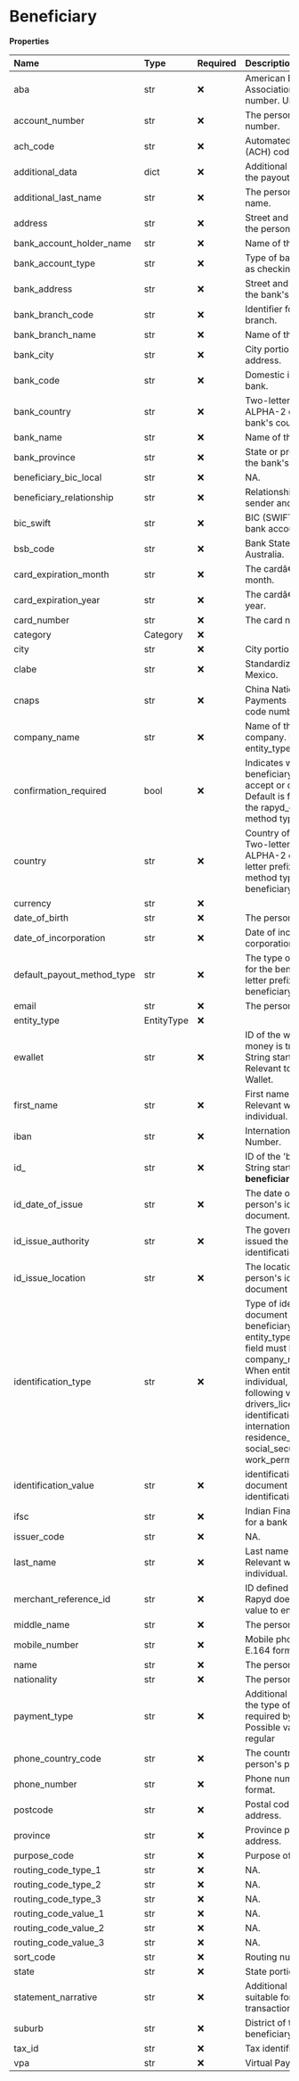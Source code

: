 # Beneficiary

**Properties**

| Name                       | Type       | Required | Description                                                                                                                                                                                                                                                                                                   |
| :------------------------- | :--------- | :------- | :------------------------------------------------------------------------------------------------------------------------------------------------------------------------------------------------------------------------------------------------------------------------------------------------------------ |
| aba                        | str        | ❌       | American Bankers Association routing transit number. United States.                                                                                                                                                                                                                                           |
| account_number             | str        | ❌       | The person's account number.                                                                                                                                                                                                                                                                                  |
| ach_code                   | str        | ❌       | Automated Clearing House (ACH) code.                                                                                                                                                                                                                                                                          |
| additional_data            | dict       | ❌       | Additional data required by the payout method. Object.                                                                                                                                                                                                                                                        |
| additional_last_name       | str        | ❌       | The person's second last name.                                                                                                                                                                                                                                                                                |
| address                    | str        | ❌       | Street and number portion of the person's address.                                                                                                                                                                                                                                                            |
| bank_account_holder_name   | str        | ❌       | Name of the account holder.                                                                                                                                                                                                                                                                                   |
| bank_account_type          | str        | ❌       | Type of bank account, such as checking or savings.                                                                                                                                                                                                                                                            |
| bank_address               | str        | ❌       | Street and number portion of the bank's address.                                                                                                                                                                                                                                                              |
| bank_branch_code           | str        | ❌       | Identifier for the bank branch.                                                                                                                                                                                                                                                                               |
| bank_branch_name           | str        | ❌       | Name of the bank branch.                                                                                                                                                                                                                                                                                      |
| bank_city                  | str        | ❌       | City portion of the bank's address.                                                                                                                                                                                                                                                                           |
| bank_code                  | str        | ❌       | Domestic identifier of the bank.                                                                                                                                                                                                                                                                              |
| bank_country               | str        | ❌       | Two-letter ISO 3166-1 ALPHA-2 code for the bank's country.                                                                                                                                                                                                                                                    |
| bank_name                  | str        | ❌       | Name of the bank.                                                                                                                                                                                                                                                                                             |
| bank_province              | str        | ❌       | State or province portion of the bank's address.                                                                                                                                                                                                                                                              |
| beneficiary_bic_local      | str        | ❌       | NA.                                                                                                                                                                                                                                                                                                           |
| beneficiary_relationship   | str        | ❌       | Relationship between the sender and the beneficiary.                                                                                                                                                                                                                                                          |
| bic_swift                  | str        | ❌       | BIC (SWIFT) code for the bank account.                                                                                                                                                                                                                                                                        |
| bsb_code                   | str        | ❌       | Bank State Branch code for Australia.                                                                                                                                                                                                                                                                         |
| card_expiration_month      | str        | ❌       | The cardâ€™s expiration month.                                                                                                                                                                                                                                                                               |
| card_expiration_year       | str        | ❌       | The cardâ€™s expiration year.                                                                                                                                                                                                                                                                                |
| card_number                | str        | ❌       | The card number.                                                                                                                                                                                                                                                                                              |
| category                   | Category   | ❌       |                                                                                                                                                                                                                                                                                                               |
| city                       | str        | ❌       | City portion of the address.                                                                                                                                                                                                                                                                                  |
| clabe                      | str        | ❌       | Standardized bank code for Mexico.                                                                                                                                                                                                                                                                            |
| cnaps                      | str        | ❌       | China National Advanced Payments System (CNAPS) code number.                                                                                                                                                                                                                                                  |
| company_name               | str        | ❌       | Name of the beneficiary company. Relevant when entity_type is company.                                                                                                                                                                                                                                        |
| confirmation_required      | bool       | ❌       | Indicates whether the beneficiary must respond to accept or decline a payout. Default is false. Relevant to the rapyd_ewallet payout method type                                                                                                                                                              |
| country                    | str        | ❌       | Country of the beneficiary. Two-letter ISO 3166-1 ALPHA-2 code. The two-letter prefix of the payout method type must match the beneficiary country code.                                                                                                                                                      |
| currency                   | str        | ❌       |                                                                                                                                                                                                                                                                                                               |
| date_of_birth              | str        | ❌       | The person's date of birth.                                                                                                                                                                                                                                                                                   |
| date_of_incorporation      | str        | ❌       | Date of incorporation of the corporation.                                                                                                                                                                                                                                                                     |
| default_payout_method_type | str        | ❌       | The type of payout method for the beneficiary. The two-letter prefix must match the beneficiary country code.                                                                                                                                                                                                 |
| email                      | str        | ❌       | The person's email address.                                                                                                                                                                                                                                                                                   |
| entity_type                | EntityType | ❌       |                                                                                                                                                                                                                                                                                                               |
| ewallet                    | str        | ❌       | ID of the wallet that the money is transferred to. String starting with **ewallet\_**. Relevant to payout to Rapyd Wallet.                                                                                                                                                                                    |
| first_name                 | str        | ❌       | First name of the beneficiary. Relevant when **entity_type** is individual.                                                                                                                                                                                                                                   |
| iban                       | str        | ❌       | International Bank Account Number.                                                                                                                                                                                                                                                                            |
| id\_                       | str        | ❌       | ID of the 'beneficiary' object. String starting with **beneficiary\_**. Response only.                                                                                                                                                                                                                        |
| id_date_of_issue           | str        | ❌       | The date of issuance of the person's identification document.                                                                                                                                                                                                                                                 |
| id_issue_authority         | str        | ❌       | The government agency that issued the person's identification document.                                                                                                                                                                                                                                       |
| id_issue_location          | str        | ❌       | The location where the person's identification document was issued.                                                                                                                                                                                                                                           |
| identification_type        | str        | ❌       | Type of identification document for the beneficiary. When entity_type is company, this field must be company_registered_number. When entity_type is individual, one of the following values: _ drivers_license _ identification_id _ international_passport _ residence_permit* social_security * work_permit |
| identification_value       | str        | ❌       | identification number on the document mentioned in identification_type.                                                                                                                                                                                                                                       |
| ifsc                       | str        | ❌       | Indian Financial System Code for a bank branch.                                                                                                                                                                                                                                                               |
| issuer_code                | str        | ❌       | NA.                                                                                                                                                                                                                                                                                                           |
| last_name                  | str        | ❌       | Last name of the beneficiary. Relevant when `entity_type` is individual.                                                                                                                                                                                                                                      |
| merchant_reference_id      | str        | ❌       | ID defined by the merchant. Rapyd does not validate this value to enforce uniqueness.                                                                                                                                                                                                                         |
| middle_name                | str        | ❌       | The person's middle name.                                                                                                                                                                                                                                                                                     |
| mobile_number              | str        | ❌       | Mobile phone number in E.164 format.                                                                                                                                                                                                                                                                          |
| name                       | str        | ❌       | The person's full name.                                                                                                                                                                                                                                                                                       |
| nationality                | str        | ❌       | The person's nationality.                                                                                                                                                                                                                                                                                     |
| payment_type               | str        | ❌       | Additional classification of the type of payment, as required by the bank. Possible values: priority , regular                                                                                                                                                                                                |
| phone_country_code         | str        | ❌       | The country code of the person's phone.                                                                                                                                                                                                                                                                       |
| phone_number               | str        | ❌       | Phone number in E.164 format.                                                                                                                                                                                                                                                                                 |
| postcode                   | str        | ❌       | Postal code portion of the address.                                                                                                                                                                                                                                                                           |
| province                   | str        | ❌       | Province portion of the address.                                                                                                                                                                                                                                                                              |
| purpose_code               | str        | ❌       | Purpose of the transaction.                                                                                                                                                                                                                                                                                   |
| routing_code_type_1        | str        | ❌       | NA.                                                                                                                                                                                                                                                                                                           |
| routing_code_type_2        | str        | ❌       | NA.                                                                                                                                                                                                                                                                                                           |
| routing_code_type_3        | str        | ❌       | NA.                                                                                                                                                                                                                                                                                                           |
| routing_code_value_1       | str        | ❌       | NA.                                                                                                                                                                                                                                                                                                           |
| routing_code_value_2       | str        | ❌       | NA.                                                                                                                                                                                                                                                                                                           |
| routing_code_value_3       | str        | ❌       | NA.                                                                                                                                                                                                                                                                                                           |
| sort_code                  | str        | ❌       | Routing number for the UK.                                                                                                                                                                                                                                                                                    |
| state                      | str        | ❌       | State portion of the address.                                                                                                                                                                                                                                                                                 |
| statement_narrative        | str        | ❌       | Additional description suitable for a customer transaction statement.                                                                                                                                                                                                                                         |
| suburb                     | str        | ❌       | District of the sender's or beneficiary's city.                                                                                                                                                                                                                                                               |
| tax_id                     | str        | ❌       | Tax identification number.                                                                                                                                                                                                                                                                                    |
| vpa                        | str        | ❌       | Virtual Payment Address.                                                                                                                                                                                                                                                                                      |
